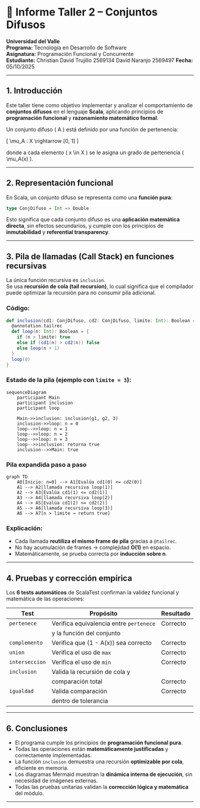 # 🧮 Informe Taller 2 – Conjuntos Difusos

**Universidad del Valle**  
**Programa:** Tecnología en Desarrollo de Software  
**Asignatura:** Programación Funcional y Concurrente  
**Estudiante:** Christian David Trujillo 2569134
                David Naranjo 2569497
**Fecha:** 05/10/2025  

---

## 1. Introducción

Este taller tiene como objetivo implementar y analizar el comportamiento de **conjuntos difusos** en el lenguaje **Scala**, aplicando principios de **programación funcional** y **razonamiento matemático formal**.

Un conjunto difuso \( A \) está definido por una función de pertenencia:  

\[
\mu_A : X \rightarrow [0, 1]
\]

donde a cada elemento \( x \in X \) se le asigna un grado de pertenencia \( \mu_A(x) \).

---

## 2. Representación funcional

En Scala, un conjunto difuso se representa como una **función pura**:

```scala
type ConjDifuso = Int => Double
```

Esto significa que cada conjunto difuso es una **aplicación matemática directa**, sin efectos secundarios, y cumple con los principios de **inmutabilidad** y **referential transparency**.

---



## 3. Pila de llamadas (Call Stack) en funciones recursivas

La única función recursiva es `inclusion`.  
Se usa **recursión de cola (tail recursion)**, lo cual significa que el compilador puede optimizar la recursión para no consumir pila adicional.

### Código:

```scala
def inclusion(cd1: ConjDifuso, cd2: ConjDifuso, limite: Int): Boolean = {
  @annotation.tailrec
  def loop(n: Int): Boolean = {
    if (n > limite) true
    else if (cd1(n) > cd2(n)) false
    else loop(n + 1)
  }
  loop(0)
}
```

### Estado de la pila (ejemplo con `limite = 3`):

```mermaid
sequenceDiagram
    participant Main
    participant inclusion
    participant loop

    Main->>inclusion: inclusion(g1, g2, 3)
    inclusion->>loop: n = 0
    loop-->>loop: n = 1
    loop-->>loop: n = 2
    loop-->>loop: n = 3
    loop-->>inclusion: retorna true
    inclusion-->>Main: true
```

### Pila expandida paso a paso

```mermaid
graph TD
    A0[Inicio: n=0] --> A1[Evalúa cd1(0) <= cd2(0)]
    A1 --> A2[llamada recursiva loop(1)]
    A2 --> A3[Evalúa cd1(1) <= cd2(1)]
    A3 --> A4[llamada recursiva loop(2)]
    A4 --> A5[Evalúa cd1(2) <= cd2(2)]
    A5 --> A6[llamada recursiva loop(3)]
    A6 --> A7[n > limite → return true]
```

### Explicación:
- Cada llamada **reutiliza el mismo frame de pila** gracias a `@tailrec`.  
- No hay acumulación de frames → complejidad **O(1)** en espacio.  
- Matemáticamente, se prueba correcta por **inducción sobre n**.

---

## 4. Pruebas y corrección empírica

Los **6 tests automáticos** de ScalaTest confirman la validez funcional y matemática de las operaciones:

|     Test      |                Propósito               | Resultado |
|---------------|----------------------------------------|-----------|
| `pertenece`   | Verifica equivalencia entre `pertenece`| Correcto  |
|               | y la función del conjunto              |           |
| `complemento` | Verifica que \(1 - A(x)\) sea correcto | Correcto  |
| `union`       | Verifica el uso de `max`               | Correcto  |
| `interseccion`| Verifica el uso de `min`               | Correcto  |
| `inclusion`   | Valida la recursión de cola y          |           |
|               | comparación total                      | Correcto  |
| `igualdad`    | Valida comparación                     | Correcto  |
|               | dentro de tolerancia                   |           |

---


## 6. Conclusiones

- El programa cumple los principios de **programación funcional pura**.  
- Todas las operaciones están **matemáticamente justificadas** y correctamente implementadas.  
- La función `inclusion` demuestra una recursión **optimizable por cola**, eficiente en memoria.  
- Los diagramas Mermaid muestran la **dinámica interna de ejecución**, sin necesidad de imágenes externas.  
- Todas las pruebas unitarias validan la **corrección lógica y matemática** del módulo.

---

